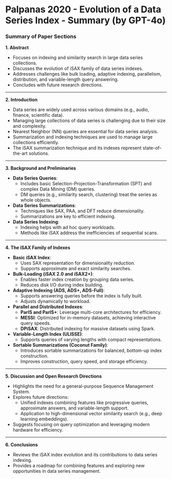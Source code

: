 # Palpanas 2020 - Evolution of a Data Series Index - Summary (by GPT-4o)

### Summary of Paper Sections

**1. Abstract**
- Focuses on indexing and similarity search in large data series collections.
- Discusses the evolution of iSAX family of data series indexes.
- Addresses challenges like bulk loading, adaptive indexing, parallelism, distribution, and variable-length query answering.
- Concludes with future research directions.

---

**2. Introduction**
- Data series are widely used across various domains (e.g., audio, finance, scientific data).
- Managing large collections of data series is challenging due to their size and complexity.
- Nearest Neighbor (NN) queries are essential for data series analysis.
- Summarization and indexing techniques are used to manage large collections efficiently.
- The iSAX summarization technique and its indexes represent state-of-the-art solutions.

---

**3. Background and Preliminaries**
- **Data Series Queries**:
  - Includes basic Selection-Projection-Transformation (SPT) and complex Data Mining (DM) queries.
  - DM queries (e.g., similarity search, clustering) treat the series as whole objects.
- **Data Series Summarizations**:
  - Techniques like SAX, PAA, and DFT reduce dimensionality.
  - Summarizations are key to efficient indexing.
- **Data Series Indexing**:
  - Indexing helps with ad hoc query workloads.
  - Methods like iSAX address the inefficiencies of sequential scans.

---

**4. The iSAX Family of Indexes**
- **Basic iSAX Index**:
  - Uses SAX representation for dimensionality reduction.
  - Supports approximate and exact similarity searches.
- **Bulk-Loading (iSAX 2.0 and iSAX2+)**:
  - Enables faster index creation by grouping data series.
  - Reduces disk I/O during index building.
- **Adaptive Indexing (ADS, ADS+, ADS-Full)**:
  - Supports answering queries before the index is fully built.
  - Adjusts dynamically to workload.
- **Parallel and Distributed Indexes**:
  - **ParIS and ParIS+**: Leverage multi-core architectures for efficiency.
  - **MESSI**: Optimized for in-memory datasets, achieving interactive query speeds.
  - **DPiSAX**: Distributed indexing for massive datasets using Spark.
- **Variable-Length Index (ULISSE)**:
  - Supports queries of varying lengths with compact representations.
- **Sortable Summarizations (Coconut Family)**:
  - Introduces sortable summarizations for balanced, bottom-up index construction.
  - Improves construction, query speed, and storage efficiency.

---

**5. Discussion and Open Research Directions**
- Highlights the need for a general-purpose Sequence Management System.
- Explores future directions:
  - Unified indexes combining features like progressive queries, approximate answers, and variable-length support.
  - Application to high-dimensional vector similarity search (e.g., deep learning embeddings).
- Suggests focusing on query optimization and leveraging modern hardware for efficiency.

---

**6. Conclusions**
- Reviews the iSAX index evolution and its contributions to data series indexing.
- Provides a roadmap for combining features and exploring new opportunities in data series management.